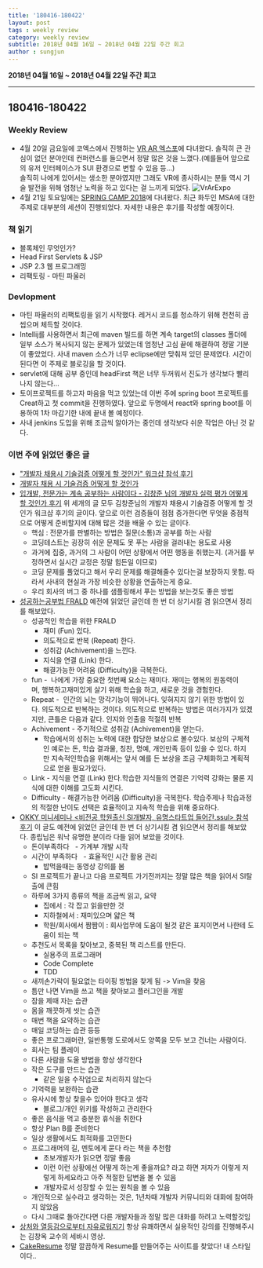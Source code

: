 ```yaml
---
title: '180416-180422'  
layout: post  
tags : weekly review
category: weekly review
subtitle: 2018년 04월 16일 ~ 2018년 04월 22일 주간 회고
author : sungjun
---
```


**2018년 04월 16일 ~ 2018년 04월 22일 주간 회고** 

---

## 180416-180422

### Weekly Review
  - 4월 20일 금요일에 코엑스에서 진행하는 [VR AR 엑스포](http://www.seoulvrar.com/index.php)에 다녀왔다. 솔직히 큰 관심이 없던 분야인데 컨퍼런스를 들으면서 정말 많은 것을 느꼈다.(예를들어 앞으로의 유저 인터페이스가 SUI 환경으로 변할 수 있음 등...)   
  솔직히 나에게 있어서는 생소한 분야였지만 그래도 VR에 종사하시는 분들 역시 기술 발전을 위해 엄청난 노력을 하고 있다는 걸 느끼게 되었다.
  ![VrArExpo](/assets/images/usingimages/vrarExpo.jpg)
  - 4월 21일 토요일에는 [SPRING CAMP 2018](http://www.springcamp.io/2018/)에 다녀왔다. 최근 화두인 MSA에 대한 주제로 대부분의 세션이 진행되었다. 자세한 내용은 후기를 작성할 예정이다.

### 책 읽기
  - 블록체인 무엇인가?
  - Head First Servlets & JSP
  - JSP 2.3 웹 프로그래밍
  - 리팩토링 - 마틴 파울러

### Devlopment
  - 마틴 파울러의 리팩토링을 읽기 시작했다. 레거시 코드를 청소하기 위해 천천히 곱씹으며 체득할 것이다.
  - Intellij를 사용하면서 최근에 maven 빌드를 하면 계속 target의 classes 폴더에 일부 소스가 복사되지 않는 문제가 있었는데 엄청난 고심 끝에 해결하여 정말 기분이 좋았었다. 사내 maven 소스가 너무 eclipse에만 맞춰져 있던 문제였다. 시간이 된다면 이 주제로 블로깅을 할 것이다.
  - servlet에 대해 공부 중인데 headFirst 책은 너무 두꺼워서 진도가 생각보다 빨리 나지 않는다...
  - 토이프로젝트를 하고자 마음을 먹고 있었는데 이번 주에 spring boot 프로젝트를 Creat하고 첫 commit을 진행하였다. 앞으로 두명에서 react와 spring boot를 이용하여 1차 마감기한 내에 끝내 볼 예정이다.
  - 사내 jenkins 도입을 위해 조금씩 알아가는 중인데 생각보다 쉬운 작업은 아닌 것 같다.

### 이번 주에 읽었던 좋은 글
  - ["개발자 채용시 기술검증 어떻게 할 것인가" 워크샵 참석 후기](http://jojoldu.tistory.com/285)
  - [개발자 채용 시 기술검증 어떻게 할 것인가](https://brunch.co.kr/@leehosung/47)
  - [입개발, 전문가는 계속 공부하는 사람이다 - 김창준 님의 개발자 실력 평가 어떻게 할 것인가 후기](http://www.popit.kr/%EC%9E%85-%EA%B0%9C%EB%B0%9C-%EC%A0%84%EB%AC%B8%EA%B0%80%EB%8A%94-%EA%B3%84%EC%86%8D-%EA%B3%B5%EB%B6%80%ED%95%98%EB%8A%94-%EC%82%AC%EB%9E%8C%EC%9D%B4%EB%8B%A4-%EA%B9%80%EC%B0%BD%EC%A4%80/) 위 세개의 글 모두 김창준님의 개발자 채용시 기술검증 어떻게 할 것인가 워크샵 후기의 글이다. 앞으로 이런 검증들이 점점 증가한다면 무엇을 중점적으로 어떻게 준비할지에 대해 많은 것을 배울 수 있는 글이다.
    - 핵심 : 전문가를 판별하는 방법은 질문(소통)과 공부를 하는 사람
    - 코딩테스트는 굉장히 쉬운 문제도 못 푸는 사람을 걸러내는 용도로 사용
    - 과거에 집중, 과거의 그 사람이 어떤 상황에서 어떤 행동을 취했는지. (과거를 부정하면서 실시간 교정은 정말 힘든일 이므로)
    - 코딩 문제를 풀었다고 해서 우리 문제를 해결해줄수 있다는걸 보장하지 못함. 따라서 사내의 현실과 가장 비슷한 상황을 연출하는게 중요.
    - 우리 회사의 버그 중 하나를 샘플링해서 푸는 방법을 보는것도 좋은 방법
  - [성공하는공부법 FRALD](http://blog.coffeeselo.com/successful-study-method_frald) 예전에 읽었던 글인데 한 번 더 상기시킬 겸 읽으면서 정리를 해보았다.
    - 성공적인 학습을 위한 FRALD
      - 재미 (Fun) 있다.
      - 의도적으로 반복 (Repeat) 한다.
      - 성취감 (Achivement)을 느낀다.
      - 지식을 연결 (Link) 한다.
      - 해결가능한 어려움 (Difficulty)을 극복한다.
    - fun -  나에게 가장 중요한 첫번째 요소는 재미다. 재미는 행복의 원동력이며, 행복하고재미있게 살기 위해 학습을 하고, 새로운 것을 경험한다. 
    - Repeat -  인간의 뇌는 망각기능이 뛰어나다. 잊혀지지 않기 위한 방법이 있다. 의도적으로 반복하는 것이다. 의도적으로 반복하는 방법은 여러가지가 있겠지만, 큰틀은 다음과 같다. 인지와 인출을 적절히 반복
    - Achivement - 주기적으로 성취감 (Achivement)을 얻는다.
      - 학습에서의 성취는 노력에 대한 합당한 보상으로 볼수있다. 보상의 구체적인 예로는 돈, 학습 결과물, 칭찬, 명예, 개인만족 등이 있을 수 있다. 하지만 지속적인학습을 위해서는 앞서 예를 든 보상을 조금 구체화하고 계획적으로 얻을 필요가있다.
    - Link - 지식을 연결 (Link) 한다.학습한 지식들의 연결은 기억력 강화는 물론 지식에 대한 이해를 고도화 시킨다.
    - Difficulty - 해결가능한 어려움 (Difficulty)을 극복한다. 학습주제나 학습과정의 적절한 난이도 선택은 효율적이고 지속적 학습을 위해 중요하다.
  - [OKKY 미니세미나 <비전공 학원출신 SI개발자, 유명스타트업 들어간.ssul> 참석 후기](https://okky.kr/article/425700) 이 글도 예전에 읽었던 글인데 한 번 더 상기시킬 겸 읽으면서 정리를 해보았다. 종립님은 워낙 유명한 분이라 다들 읽어 보았을 것이다.
    - 돈이부족하다
      - 가계부 개발 시작
    - 시간이 부족하다
      - 효율적인 시간 활용 관리
      - 밥먹을때는 동영상 강의를 봄
    - SI 프로젝트가 끝나고 다음 프로젝트 가기전까지는 정말 많은 책을 읽어서 SI탈출에 큰힘
    - 하루에 3가지 종류의 책을 조금씩 읽고, 요약
      - 집에서 : 각 잡고 읽을만한 것
      - 지하철에서 : 재미있으며 얇은 책
      - 학원/회사에서 짬짬이 : 회사업무에 도움이 될것 같은 표지이면서 나한테 도움이 되는 책
    - 추천도서 목록을 찾아보고, 중복된 책 리스트를 만든다.
      - 실용주의 프로그래머
      - Code Complete
      - TDD
    - 새끼손가락이 필요없는 타이핑 방법을 찾게 됨 -> Vim을 찾음
    - 틈만 나면 Vim을 쓰고 책을 찾아보고 플러그인을 개발
    - 잠을 제때 자는 습관
    - 몸을 깨끗하게 씻는 습관
    - 매번 책을 요약하는 습관
    - 매일 코딩하는 습관 등등
    - 좋은 프로그래머란, 일반통행 도로에서도 양쪽을 모두 보고 건너는 사람이다.
    - 회사는 팀 플레이
    - 다른 사람을 도울 방법을 항상 생각한다
    - 작은 도구를 만드는 습관
      - 같은 일을 수작업으로 처리하지 않는다
    - 기억력을 보완하는 습관
    - 유사시에 항상 찾을수 있어야 한다고 생각
      - 블로그/개인 위키를 작성하고 관리한다
    - 좋은 음식을 먹고 충분한 휴식을 취한다
    - 항상 Plan B를 준비한다
    - 일상 생활에서도 최적화를 고민한다
    - 프로그래머의 길, 멘토에게 묻다 라는 책을 추천함
      - 초보개발자가 읽으면 정말 좋음
      - 이런 이런 상황에선 어떻게 하는게 좋을까요? 라고 하면 저자가 이렇게 저렇게 하세요라고 아주 적절한 답변을 볼 수 있음
      - 개발자로서 성장할 수 있는 원칙을 볼 수 있음
    - 개인적으로 실수라고 생각하는 것은, 1년차때 개발자 커뮤니티와 대화에 참여하지 않았음
    - 다시 그때로 돌아간다면 다른 개발자들과 정말 많은 대화를 하려고 노력할것임 
  - [상처와 열등감으로부터 자유로워지기](https://www.youtube.com/watch?v=0zSJgEbxVBM&feature=youtu.be) 항상 유쾌하면서 실용적인 강의를 진행해주시는 김창옥 교수의 세바시 영상.
  - [CakeResume](https://www.cakeresume.com/) 정말 깔끔하게 Resume를 만들어주는 사이트를 찾았다! 내 스타일이다..
